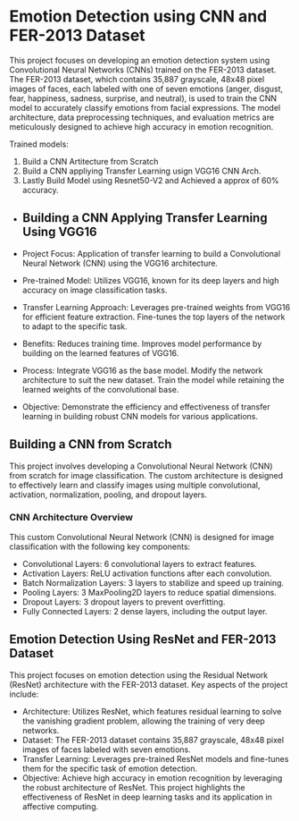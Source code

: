 # Emotion Detection using CNN and FER-2013 Dataset

This project focuses on developing an emotion detection system using Convolutional Neural Networks (CNNs) trained on the FER-2013 dataset. The FER-2013 dataset, which contains 35,887 grayscale, 48x48 pixel images of faces, each labeled with one of seven emotions (anger, disgust, fear, happiness, sadness, surprise, and neutral), is used to train the CNN model to accurately classify emotions from facial expressions. The model architecture, data preprocessing techniques, and evaluation metrics are meticulously designed to achieve high accuracy in emotion recognition.

Trained models:

1. Build a CNN Artitecture from Scratch
2. Build a CNN appliying Transfer Learning usign VGG16 CNN Arch.
3. Lastly Build Model using Resnet50-V2 and Achieved a approx of 60% accuracy.





* ## Building a CNN Applying Transfer Learning Using VGG16

* Project Focus: Application of transfer learning to build a Convolutional Neural Network (CNN) using the VGG16 architecture.
* Pre-trained Model: Utilizes VGG16, known for its deep layers and high accuracy on image classification tasks.
* Transfer Learning Approach: Leverages pre-trained weights from VGG16 for efficient feature extraction. Fine-tunes the top layers of the network to adapt to the specific task.
* Benefits: Reduces training time. Improves model performance by building on the learned features of VGG16.
* Process: Integrate VGG16 as the base model. Modify the network architecture to suit the new dataset. Train the model while retaining the learned weights of the convolutional base.
* Objective: Demonstrate the efficiency and effectiveness of transfer learning in building robust CNN models for various applications.


## Building a CNN from Scratch

This project involves developing a Convolutional Neural Network (CNN) from scratch for image classification. The custom architecture is designed to effectively learn and
classify images using multiple convolutional, activation, normalization, pooling, and dropout layers.

### CNN Architecture Overview
  This custom Convolutional Neural Network (CNN) is designed for image classification with the following key components:
* Convolutional Layers: 6 convolutional layers to extract features.
* Activation Layers: ReLU activation functions after each convolution.
* Batch Normalization Layers: 3 layers to stabilize and speed up training.
* Pooling Layers: 3 MaxPooling2D layers to reduce spatial dimensions.
* Dropout Layers: 3 dropout layers to prevent overfitting.
* Fully Connected Layers: 2 dense layers, including the output layer.


## Emotion Detection Using ResNet and FER-2013 Dataset
This project focuses on emotion detection using the Residual Network (ResNet) architecture with the FER-2013 dataset. Key aspects of the project include:

* Architecture: Utilizes ResNet, which features residual learning to solve the vanishing gradient problem, allowing the training of very deep networks.
* Dataset: The FER-2013 dataset contains 35,887 grayscale, 48x48 pixel images of faces labeled with seven emotions.
* Transfer Learning: Leverages pre-trained ResNet models and fine-tunes them for the specific task of emotion detection.
* Objective: Achieve high accuracy in emotion recognition by leveraging the robust architecture of ResNet.
This project highlights the effectiveness of ResNet in deep learning tasks and its application in affective computing.

